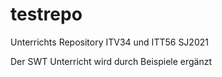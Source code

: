 # testrepo
Unterrichts Repository ITV34 und ITT56 SJ2021

Der SWT Unterricht wird durch Beispiele ergänzt
